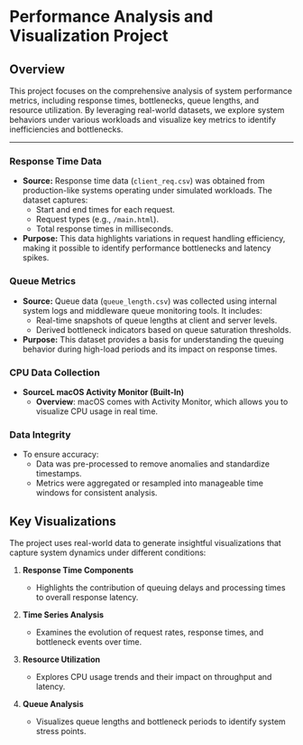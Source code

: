 # **Performance Analysis and Visualization Project**

## **Overview**
This project focuses on the comprehensive analysis of system performance metrics, including response times, bottlenecks, queue lengths, and resource utilization. By leveraging real-world datasets, we explore system behaviors under various workloads and visualize key metrics to identify inefficiencies and bottlenecks.

---


### **Response Time Data**
- **Source:** Response time data (`client_req.csv`) was obtained from production-like systems operating under simulated workloads. The dataset captures:
  - Start and end times for each request.
  - Request types (e.g., `/main.html`).
  - Total response times in milliseconds.
- **Purpose:** This data highlights variations in request handling efficiency, making it possible to identify performance bottlenecks and latency spikes.

### **Queue Metrics**
- **Source:** Queue data (`queue_length.csv`) was collected using internal system logs and middleware queue monitoring tools. It includes:
  - Real-time snapshots of queue lengths at client and server levels.
  - Derived bottleneck indicators based on queue saturation thresholds.
- **Purpose:** This dataset provides a basis for understanding the queuing behavior during high-load periods and its impact on response times.

### **CPU Data Collection**
- **SourceL macOS Activity Monitor (Built-In)**
   - **Overview**: macOS comes with Activity Monitor, which allows you to visualize CPU usage in real time.

### **Data Integrity**
- To ensure accuracy:
  - Data was pre-processed to remove anomalies and standardize timestamps.
  - Metrics were aggregated or resampled into manageable time windows for consistent analysis.

## **Key Visualizations**

The project uses real-world data to generate insightful visualizations that capture system dynamics under different conditions:

1. **Response Time Components**
   - Highlights the contribution of queuing delays and processing times to overall response latency.

2. **Time Series Analysis**
   - Examines the evolution of request rates, response times, and bottleneck events over time.

3. **Resource Utilization**
   - Explores CPU usage trends and their impact on throughput and latency.

4. **Queue Analysis**
   - Visualizes queue lengths and bottleneck periods to identify system stress points.


